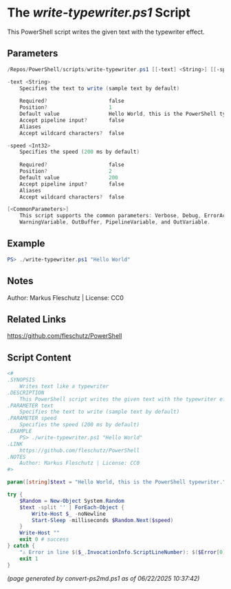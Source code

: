 The *write-typewriter.ps1* Script
===========================

This PowerShell script writes the given text with the typewriter effect.

Parameters
----------
```powershell
/Repos/PowerShell/scripts/write-typewriter.ps1 [[-text] <String>] [[-speed] <Int32>] [<CommonParameters>]

-text <String>
    Specifies the text to write (sample text by default)
    
    Required?                    false
    Position?                    1
    Default value                Hello World, this is the PowerShell typewriter.
    Accept pipeline input?       false
    Aliases                      
    Accept wildcard characters?  false

-speed <Int32>
    Specifies the speed (200 ms by default)
    
    Required?                    false
    Position?                    2
    Default value                200
    Accept pipeline input?       false
    Aliases                      
    Accept wildcard characters?  false

[<CommonParameters>]
    This script supports the common parameters: Verbose, Debug, ErrorAction, ErrorVariable, WarningAction, 
    WarningVariable, OutBuffer, PipelineVariable, and OutVariable.
```

Example
-------
```powershell
PS> ./write-typewriter.ps1 "Hello World"

```

Notes
-----
Author: Markus Fleschutz | License: CC0

Related Links
-------------
https://github.com/fleschutz/PowerShell

Script Content
--------------
```powershell
<#
.SYNOPSIS
	Writes text like a typewriter
.DESCRIPTION
	This PowerShell script writes the given text with the typewriter effect.
.PARAMETER text
	Specifies the text to write (sample text by default)
.PARAMETER speed
	Specifies the speed (200 ms by default)
.EXAMPLE
	PS> ./write-typewriter.ps1 "Hello World"
.LINK
	https://github.com/fleschutz/PowerShell
.NOTES
	Author: Markus Fleschutz | License: CC0
#>

param([string]$text = "Hello World, this is the PowerShell typewriter.", [int]$speed = 200) # in milliseconds

try {
	$Random = New-Object System.Random
	$text -split '' | ForEach-Object {
		Write-Host $_ -noNewline
		Start-Sleep -milliseconds $Random.Next($speed)
	}
	Write-Host ""
	exit 0 # success
} catch {
	"⚠️ Error in line $($_.InvocationInfo.ScriptLineNumber): $($Error[0])"
	exit 1
}
```

*(page generated by convert-ps2md.ps1 as of 06/22/2025 10:37:42)*
